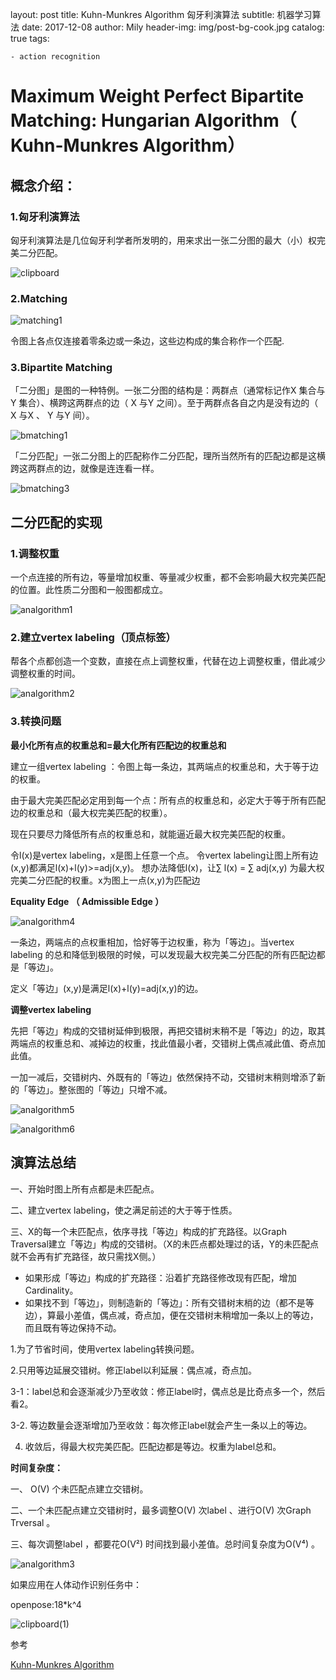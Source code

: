 layout:     post
title:      Kuhn-Munkres Algorithm 匈牙利演算法
subtitle:   机器学习算法
date:       2017-12-08
author:     Mily
header-img: img/post-bg-cook.jpg
catalog: true
tags:

    - action recognition

# Maximum Weight Perfect Bipartite Matching: Hungarian Algorithm（ Kuhn-Munkres Algorithm）

## 概念介绍：

### 1.匈牙利演算法

匈牙利演算法是几位匈牙利学者所发明的，用来求出一张二分图的最大（小）权完美二分匹配。

![clipboard](/../img/2017-12-08-匈牙利演算法/clipboard.png)

### 2.Matching

![matching1](/../img/2017-12-08-匈牙利演算法/matching1.png)

令图上各点仅连接着零条边或一条边，这些边构成的集合称作一个匹配.

### 3.Bipartite Matching

「二分图」是图的一种特例。一张二分图的结构是：两群点（通常标记作X 集合与Y 集合）、横跨这两群点的边（ X 与Y 之间）。至于两群点各自之内是没有边的（ X 与X 、 Y 与Y 间）。

![bmatching1](/../img/2017-12-08-匈牙利演算法/bmatching1.png)

「二分匹配」一张二分图上的匹配称作二分匹配，理所当然所有的匹配边都是这横跨这两群点的边，就像是连连看一样。

![bmatching3](/../img/2017-12-08-匈牙利演算法/bmatching3.png)



## 二分匹配的实现

### 1.调整权重

一个点连接的所有边，等量增加权重、等量减少权重，都不会影响最大权完美匹配的位置。此性质二分图和一般图都成立。

![analgorithm1](/../img/2017-12-08-匈牙利演算法/analgorithm1.png)



### 2.建立vertex labeling（顶点标签）

帮各个点都创造一个变数，直接在点上调整权重，代替在边上调整权重，借此减少调整权重的时间。

![analgorithm2](/../img/2017-12-08-匈牙利演算法/analgorithm2.png)

### 3.转换问题

**最小化所有点的权重总和=最大化所有匹配边的权重总和**

建立一组vertex labeling ：令图上每一条边，其两端点的权重总和，大于等于边的权重。

由于最大完美匹配必定用到每一个点：所有点的权重总和，必定大于等于所有匹配边的权重总和（最大权完美匹配的权重）。

现在只要尽力降低所有点的权重总和，就能逼近最大权完美匹配的权重。

令l(x)是vertex labeling，x是图上任意一个点。 令vertex labeling让图上所有边(x,y)都满足l(x)+l(y)>=adj(x,y)。 想办法降低l(x)，让∑ l(x) = ∑ adj(x,y) 为最大权完美二分匹配的权重。x为图上一点(x,y)为匹配边

**Equality Edge （ Admissible Edge ）**

![analgorithm4](/../img/2017-12-08-匈牙利演算法/analgorithm4.png)

一条边，两端点的点权重相加，恰好等于边权重，称为「等边」。当vertex labeling 的总和降低到极限的时候，可以发现最大权完美二分匹配的所有匹配边都是「等边」。

定义「等边」(x,y)是满足l(x)+l(y)=adj(x,y)的边。

**调整vertex labeling**

先把「等边」构成的交错树延伸到极限，再把交错树末稍不是「等边」的边，取其两端点的权重总和、减掉边的权重，找此值最小者，交错树上偶点减此值、奇点加此值。

一加一减后，交错树内、外既有的「等边」依然保持不动，交错树末稍则增添了新的「等边」。整张图的「等边」只增不减。 

![analgorithm5](/../img/2017-12-08-匈牙利演算法/analgorithm5.png)

![analgorithm6](/../img/2017-12-08-匈牙利演算法/analgorithm6.png)

## 演算法总结

一、开始时图上所有点都是未匹配点。 

二、建立vertex labeling，使之满足前述的大于等于性质。 

三、X的每一个未匹配点，依序寻找「等边」构成的扩充路径。以Graph Traversal建立「等边」构成的交错树。（X的未匹点都处理过的话，Y的未匹配点就不会再有扩充路径，故只需找X侧。） 

- 如果形成「等边」构成的扩充路径：沿着扩充路径修改现有匹配，增加Cardinality。 　
- 如果找不到「等边」，则制造新的「等边」：所有交错树末梢的边（都不是等边），算最小差值，偶点减，奇点加，便在交错树末稍增加一条以上的等边，而且既有等边保持不动。 

1.为了节省时间，使用vertex labeling转换问题。 

2.只用等边延展交错树。修正label以利延展：偶点减，奇点加。 

3-1：label总和会逐渐减少乃至收敛：修正label时，偶点总是比奇点多一个，然后看2。

3-2. 等边数量会逐渐增加乃至收敛：每次修正label就会产生一条以上的等边。

4. 收敛后，得最大权完美匹配。匹配边都是等边。权重为label总和。 

**时间复杂度：**

一、 O(V) 个未匹配点建立交错树。

二、一个未匹配点建立交错树时，最多调整O(V) 次label 、进行O(V) 次Graph Trversal 。

三、每次调整label ，都要花O(V²) 时间找到最小差值。总时间复杂度为O(V⁴) 。

![analgorithm3](/../img/2017-12-08-匈牙利演算法/analgorithm3.png)

如果应用在人体动作识别任务中：

openpose:18*k^4

![clipboard(1)](/../img/2017-12-08-匈牙利演算法/clipboard(1).png)

参考

[Kuhn-Munkres Algorithm](http://www.csie.ntnu.edu.tw/~u91029/Matching.html#8)